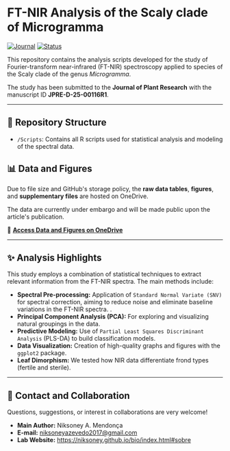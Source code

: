 # FT-NIR Analysis of the Scaly clade of Microgramma

[![Journal](https://img.shields.io/badge/Journal-Journal%20of%20Plant%20Research-blue)](https://www.springer.com/journal/10265)
[![Status](https://img.shields.io/badge/Status-Under%20Review-orange)]()

This repository contains the analysis scripts developed for the study of Fourier-transform near-infrared (FT-NIR) spectroscopy applied to species of the Scaly clade of the genus *Microgramma*.

The study has been submitted to the **Journal of Plant Research** with the manuscript ID **JPRE-D-25-00116R1**.

---

## 📂 Repository Structure

-   `/Scripts`: Contains all R scripts used for statistical analysis and modeling of the spectral data.

## 📊 Data and Figures

Due to file size and GitHub's storage policy, the **raw data tables**, **figures**, and **supplementary files** are hosted on OneDrive.

The data are currently under embargo and will be made public upon the article's publication.

🔗 **[Access Data and Figures on OneDrive](https://1drv.ms/f/c/3DED7C5EF3CA42DA/AtpCyvNefO0ggD3hTAAAAAA?e=jjbLXV)**

---

## ✨ Analysis Highlights

This study employs a combination of statistical techniques to extract relevant information from the FT-NIR spectra. The main methods include:

-   **Spectral Pre-processing:** Application of `Standard Normal Variate (SNV)` for spectral correction, aiming to reduce noise and eliminate baseline variations in the FT-NIR spectra.
.
-   **Principal Component Analysis (PCA):** For exploring and visualizing natural groupings in the data.
-   **Predictive Modeling:** Use of `Partial Least Squares Discriminant Analysis` (PLS-DA) to build classification models.
-   **Data Visualization:** Creation of high-quality graphs and figures with the `ggplot2` package.
-   **Leaf Dimorphism:** We tested how NIR data differentiate frond types (fertile and sterile).

---

## 🤝 Contact and Collaboration

Questions, suggestions, or interest in collaborations are very welcome!

-   **Main Author:** Niksoney A. Mendonça
-   **E-mail:** niksoneyazevedo2017@gmail.com
-   **Lab Website:** https://niksoney.github.io/bio/index.html#sobre
